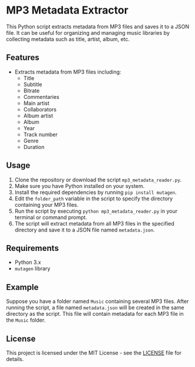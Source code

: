 # MP3 Metadata Extractor

This Python script extracts metadata from MP3 files and saves it to a JSON file. It can be useful for organizing and managing music libraries by collecting metadata such as title, artist, album, etc.

## Features

- Extracts metadata from MP3 files including:
  - Title
  - Subtitle
  - Bitrate
  - Commentaries
  - Main artist
  - Collaborators
  - Album artist
  - Album
  - Year
  - Track number
  - Genre
  - Duration

## Usage

1. Clone the repository or download the script `mp3_metadata_reader.py`.
2. Make sure you have Python installed on your system.
3. Install the required dependencies by running `pip install mutagen`.
4. Edit the `folder_path` variable in the script to specify the directory containing your MP3 files.
5. Run the script by executing `python mp3_metadata_reader.py` in your terminal or command prompt.
6. The script will extract metadata from all MP3 files in the specified directory and save it to a JSON file named `metadata.json`.

## Requirements

- Python 3.x
- `mutagen` library

## Example

Suppose you have a folder named `Music` containing several MP3 files. After running the script, a file named `metadata.json` will be created in the same directory as the script. This file will contain metadata for each MP3 file in the `Music` folder.

## License

This project is licensed under the MIT License - see the [LICENSE](LICENSE) file for details.

